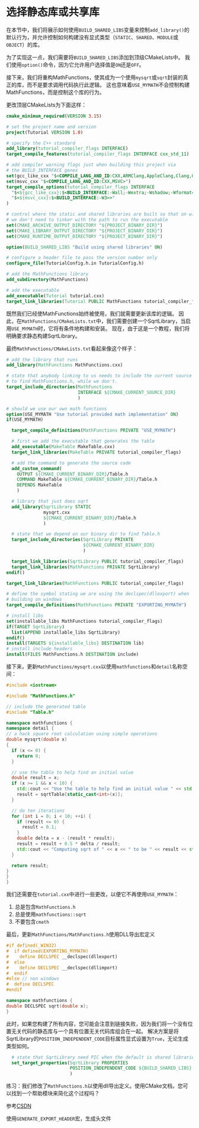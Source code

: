 # 选择静态库或共享库

在本节中，我们将展示如何使用`BUILD_SHARED_LIBS`变量来控制`add_library()`的默认行为，并允许控制如何构建没有显式类型（`STATIC`、`SHARED`、`MODULE`或`OBJECT`）的库。

为了实现这一点，我们需要将`BUILD_SHARED_LIBS`添加到顶级CMakeLists中。
我们使用`option()`命令，因为它允许用户选择值是`ON`还是`OFF`。

接下来，我们将重构MathFunctions，使其成为一个使用`mysqrt`或`sqrt`封装的真正的库，而不是要求调用代码执行此逻辑。
这也意味着`USE_MYMATH`不会控制构建MathFunctions，而是控制这个库的行为。

更改顶层CMakeLists为下面这样：

```cmake
cmake_minimum_required(VERSION 3.15)

# set the project name and version
project(Tutorial VERSION 1.0)

# specify the C++ standard
add_library(tutorial_compiler_flags INTERFACE)
target_compile_features(tutorial_compiler_flags INTERFACE cxx_std_11)

# add compiler warning flags just when building this project via
# the BUILD_INTERFACE genex
set(gcc_like_cxx "$<COMPILE_LANG_AND_ID:CXX,ARMClang,AppleClang,Clang,GNU,LCC>")
set(msvc_cxx "$<COMPILE_LANG_AND_ID:CXX,MSVC>")
target_compile_options(tutorial_compiler_flags INTERFACE
  "$<${gcc_like_cxx}:$<BUILD_INTERFACE:-Wall;-Wextra;-Wshadow;-Wformat=2;-Wunused>>"
  "$<${msvc_cxx}:$<BUILD_INTERFACE:-W3>>"
)

# control where the static and shared libraries are built so that on windows
# we don't need to tinker with the path to run the executable
set(CMAKE_ARCHIVE_OUTPUT_DIRECTORY "${PROJECT_BINARY_DIR}")
set(CMAKE_LIBRARY_OUTPUT_DIRECTORY "${PROJECT_BINARY_DIR}")
set(CMAKE_RUNTIME_OUTPUT_DIRECTORY "${PROJECT_BINARY_DIR}")

option(BUILD_SHARED_LIBS "Build using shared libraries" ON)

# configure a header file to pass the version number only
configure_file(TutorialConfig.h.in TutorialConfig.h)

# add the MathFunctions library
add_subdirectory(MathFunctions)

# add the executable
add_executable(Tutorial tutorial.cxx)
target_link_libraries(Tutorial PUBLIC MathFunctions tutorial_compiler_flags)

```

既然我们已经使MathFunctions始终被使用，我们就需要更新该库的逻辑。
因此，在`MathFunctions/CMakeLists.txt`中，我们需要创建一个SqrtLibrary，当启用`USE_MYMATH`时，它将有条件地构建和安装。
现在，由于这是一个教程，我们将明确要求静态构建SqrtLibrary。

最终`MathFunctions/CMakeLists.txt`看起来像这个样子：

```cmake
# add the library that runs
add_library(MathFunctions MathFunctions.cxx)

# state that anybody linking to us needs to include the current source dir
# to find MathFunctions.h, while we don't.
target_include_directories(MathFunctions
                           INTERFACE ${CMAKE_CURRENT_SOURCE_DIR}
                           )

# should we use our own math functions
option(USE_MYMATH "Use tutorial provided math implementation" ON)
if(USE_MYMATH)

  target_compile_definitions(MathFunctions PRIVATE "USE_MYMATH")

  # first we add the executable that generates the table
  add_executable(MakeTable MakeTable.cxx)
  target_link_libraries(MakeTable PRIVATE tutorial_compiler_flags)

  # add the command to generate the source code
  add_custom_command(
    OUTPUT ${CMAKE_CURRENT_BINARY_DIR}/Table.h
    COMMAND MakeTable ${CMAKE_CURRENT_BINARY_DIR}/Table.h
    DEPENDS MakeTable
    )

  # library that just does sqrt
  add_library(SqrtLibrary STATIC
              mysqrt.cxx
              ${CMAKE_CURRENT_BINARY_DIR}/Table.h
              )

  # state that we depend on our binary dir to find Table.h
  target_include_directories(SqrtLibrary PRIVATE
                             ${CMAKE_CURRENT_BINARY_DIR}
                             )

  target_link_libraries(SqrtLibrary PUBLIC tutorial_compiler_flags)
  target_link_libraries(MathFunctions PRIVATE SqrtLibrary)
endif()

target_link_libraries(MathFunctions PUBLIC tutorial_compiler_flags)

# define the symbol stating we are using the declspec(dllexport) when
# building on windows
target_compile_definitions(MathFunctions PRIVATE "EXPORTING_MYMATH")

# install libs
set(installable_libs MathFunctions tutorial_compiler_flags)
if(TARGET SqrtLibrary)
  list(APPEND installable_libs SqrtLibrary)
endif()
install(TARGETS ${installable_libs} DESTINATION lib)
# install include headers
install(FILES MathFunctions.h DESTINATION include)

```

接下来，更新`MathFunctions/mysqrt.cxx`以使用`mathfunctions`和`detail`名称空间：

```c++
#include <iostream>

#include "MathFunctions.h"

// include the generated table
#include "Table.h"

namespace mathfunctions {
namespace detail {
// a hack square root calculation using simple operations
double mysqrt(double x)
{
  if (x <= 0) {
    return 0;
  }

  // use the table to help find an initial value
  double result = x;
  if (x >= 1 && x < 10) {
    std::cout << "Use the table to help find an initial value " << std::endl;
    result = sqrtTable[static_cast<int>(x)];
  }

  // do ten iterations
  for (int i = 0; i < 10; ++i) {
    if (result <= 0) {
      result = 0.1;
    }
    double delta = x - (result * result);
    result = result + 0.5 * delta / result;
    std::cout << "Computing sqrt of " << x << " to be " << result << std::endl;
  }

  return result;
}
}
}

```

我们还需要在`tutorial.cxx`中进行一些更改，以便它不再使用`USE_MYMATH`：

1. 总是包含`MathFunctions.h`
2. 总是使用`mathfunctions::sqrt`
3. 不要包含`cmath`

最后，更新`MathFunctions/MathFunctions.h`使用DLL导出宏定义

```c++
#if defined(_WIN32)
#  if defined(EXPORTING_MYMATH)
#    define DECLSPEC __declspec(dllexport)
#  else
#    define DECLSPEC __declspec(dllimport)
#  endif
#else // non windows
#  define DECLSPEC
#endif

namespace mathfunctions {
double DECLSPEC sqrt(double x);
}

```

此时，如果您构建了所有内容，您可能会注意到链接失败，因为我们将一个没有位置无关代码的静态库与一个具有位置无关代码库组合在一起。
解决方案是将SqrtLibrary的`POSITION_INDEPENDENT_CODE`目标属性显式设置为`True`，无论生成类型如何。

```cmake
  # state that SqrtLibrary need PIC when the default is shared libraries
  set_target_properties(SqrtLibrary PROPERTIES
                        POSITION_INDEPENDENT_CODE ${BUILD_SHARED_LIBS}
                        )

```

练习：我们修改了`MathFunctions.h`以使用dll导出定义。使用CMake文档，您可以找到一个帮助模块来简化这个过程吗？

参考[CSDN](https://blog.csdn.net/LaineGates/article/details/83899961)

使用`GENERATE_EXPORT_HEADER`宏，生成头文件




